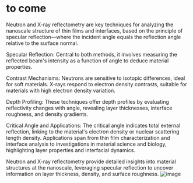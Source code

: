 # to come

Neutron and X-ray reflectometry are key techniques for analyzing the nanoscale structure of thin films and interfaces, based on the principle of specular reflection—where the incident angle equals the reflection angle relative to the surface normal.

Specular Reflection: Central to both methods, it involves measuring the reflected beam's intensity as a function of angle to deduce material properties.

Contrast Mechanisms: Neutrons are sensitive to isotopic differences, ideal for soft materials. X-rays respond to electron density contrasts, suitable for materials with high electron density variation.

Depth Profiling: These techniques offer depth profiles by evaluating reflectivity changes with angle, revealing layer thicknesses, interface roughness, and density gradients.

Critical Angle and Applications: The critical angle indicates total external reflection, linking to the material's electron density or nuclear scattering length density. Applications span from thin film characterization and interface analysis to investigations in material science and biology, highlighting layer properties and interfacial dynamics.

Neutron and X-ray reflectometry provide detailed insights into material structures at the nanoscale, leveraging specular reflection to uncover information on layer thickness, density, and surface roughness.
![image](https://github.com/reflectivity/reflectivity.github.io/assets/54098618/8bf2d6ca-082e-475b-a3bd-0944caa68a64)
